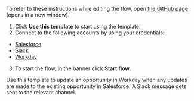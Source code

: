 To refer to these instructions while editing the flow, open [the GitHub page](https://github.com/ot4i/app-connect-templates/tree/main/resources/markdown/Update%20a%20Workday%20opportunity%20and%20send%20a%20Slack%20message%20whenever%20an%20opportunity%20is%20updated%20in%20Salesforce_instructions.md) (opens in a new window).

1.	Click **Use this template** to start using the template.
2.	Connect to the following accounts by using your credentials:
   - [Salesforce](https://ibm.biz/ach2salesforce)
   - [Slack](https://ibm.biz/acslack)
   - [Workday](https://ibm.biz/acworkday)
3.	To start the flow, in the banner click **Start flow**.

Use this template to update an opportunity in Workday when any updates are made to the existing opportunity in Salesforce. A Slack message gets sent to the relevant channel. 
